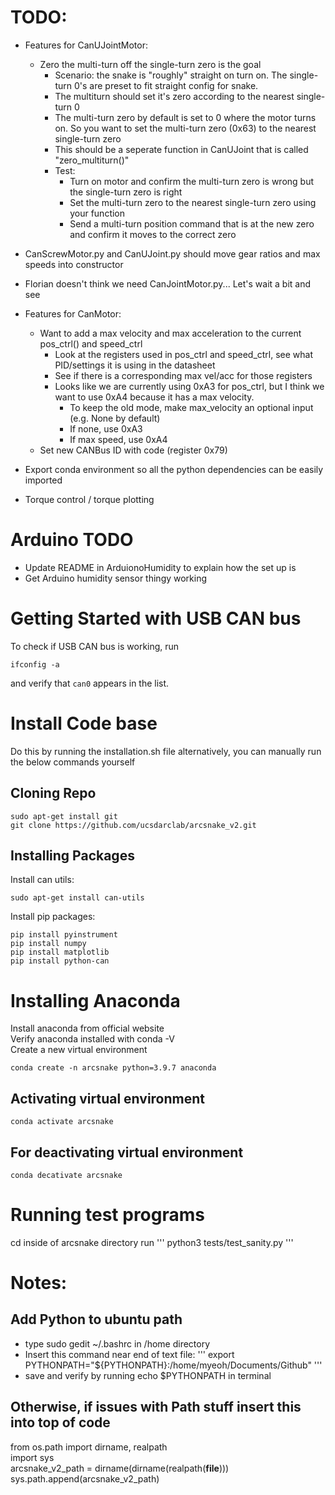 # TODO:
- Features for CanUJointMotor:
    - Zero the multi-turn off the single-turn zero is the goal
         - Scenario: the snake is "roughly" straight on turn on. The single-turn 0's are preset to fit straight config for snake.
         - The multiturn should set it's zero according to the nearest single-turn 0
         - The multi-turn zero by default is set to 0 where the motor turns on. So you want to set the multi-turn zero (0x63) to the nearest single-turn zero
         - This should be a seperate function in CanUJoint that is called "zero_multiturn()"
         - Test:
            - Turn on motor and confirm the multi-turn zero is wrong but the single-turn zero is right
            - Set the multi-turn zero to the nearest single-turn zero using your function
            - Send a multi-turn position command that is at the new zero and confirm it moves to the correct zero

- CanScrewMotor.py and CanUJoint.py should move gear ratios and max speeds into constructor
- Florian doesn't think we need CanJointMotor.py... Let's wait a bit and see
- Features for CanMotor:
    - Want to add a max velocity and max acceleration to the current pos_ctrl() and speed_ctrl
        - Look at the registers used in pos_ctrl and speed_ctrl, see what PID/settings it is using in the datasheet
        - See if there is a corresponding max vel/acc for those registers 
        - Looks like we are currently using 0xA3 for pos_ctrl, but I think we want to use 0xA4 because it has a max velocity.
            - To keep the old mode, make max_velocity an optional input (e.g. None by default) 
            - If none, use 0xA3
            - If max speed, use 0xA4
    - Set new CANBus ID with code (register 0x79)



- Export conda environment so all the python dependencies can be easily imported
- Torque control / torque plotting

# Arduino TODO
- Update README in ArduionoHumidity to explain how the set up is
- Get Arduino humidity sensor thingy working 

# Getting Started with USB CAN bus
To check if USB CAN bus is working, run
```
ifconfig -a
```
and verify that `can0` appears in the list.

# Install Code base
Do this by running the installation.sh file alternatively, you can manually run the below commands yourself

## Cloning Repo
```
sudo apt-get install git
git clone https://github.com/ucsdarclab/arcsnake_v2.git
```

## Installing Packages 
Install can utils:
```
sudo apt-get install can-utils
```

Install pip packages:
```
pip install pyinstrument
pip install numpy
pip install matplotlib
pip install python-can
```

# Installing Anaconda
Install anaconda from official website   
Verify anaconda installed with conda -V  
Create a new virtual environment  
```
conda create -n arcsnake python=3.9.7 anaconda
```
## Activating virtual environment 
```
conda activate arcsnake 
```
## For deactivating virtual environment 
```
conda decativate arcsnake
```

# Running test programs
cd inside of arcsnake directory 
run 
'''
python3 tests/test_sanity.py
'''


# Notes: 

## Add Python to ubuntu path 
- type sudo gedit ~/.bashrc in /home directory 
- Insert this command near end of text file: 
'''
    export PYTHONPATH="${PYTHONPATH}:/home/myeoh/Documents/Github"
'''
- save and verify by running echo $PYTHONPATH in terminal 

## Otherwise, if issues with Path stuff insert this into top of code
from os.path import dirname, realpath  
import sys  
arcsnake_v2_path = dirname(dirname(realpath(__file__)))  
sys.path.append(arcsnake_v2_path)  